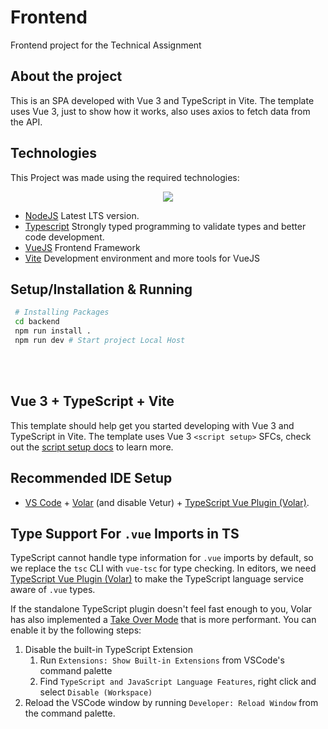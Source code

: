 # Frontend

Frontend project for the Technical Assignment

## About the project

This is an SPA developed with Vue 3 and TypeScript in Vite. The template uses Vue 3, just to show how it works, also uses axios to fetch data from the API.

## Technologies

This Project was made using the required technologies:

<p align="center">
  <a href="https://skillicons.dev">
    <img src="https://skillicons.dev/icons?i=nodejs,typescript,vuejs,Vite" />
  </a>
</p>

- [NodeJS](https://nodejs.org) Latest LTS version.
- [Typescript](https://www.typescriptlang.org/) Strongly typed programming to validate types and better code development.
- [VueJS](https://vuejs.org/) Frontend Framework
- [Vite](https://vitejs.dev/) Development environment and more tools for VueJS

## Setup/Installation & Running

```bash
 # Installing Packages
 cd backend
 npm run install .
 npm run dev # Start project Local Host
```

<br>
<br>

## Vue 3 + TypeScript + Vite

This template should help get you started developing with Vue 3 and TypeScript in Vite. The template uses Vue 3 `<script setup>` SFCs, check out the [script setup docs](https://v3.vuejs.org/api/sfc-script-setup.html#sfc-script-setup) to learn more.

## Recommended IDE Setup

- [VS Code](https://code.visualstudio.com/) + [Volar](https://marketplace.visualstudio.com/items?itemName=Vue.volar) (and disable Vetur) + [TypeScript Vue Plugin (Volar)](https://marketplace.visualstudio.com/items?itemName=Vue.vscode-typescript-vue-plugin).

## Type Support For `.vue` Imports in TS

TypeScript cannot handle type information for `.vue` imports by default, so we replace the `tsc` CLI with `vue-tsc` for type checking. In editors, we need [TypeScript Vue Plugin (Volar)](https://marketplace.visualstudio.com/items?itemName=Vue.vscode-typescript-vue-plugin) to make the TypeScript language service aware of `.vue` types.

If the standalone TypeScript plugin doesn't feel fast enough to you, Volar has also implemented a [Take Over Mode](https://github.com/johnsoncodehk/volar/discussions/471#discussioncomment-1361669) that is more performant. You can enable it by the following steps:

1. Disable the built-in TypeScript Extension
   1. Run `Extensions: Show Built-in Extensions` from VSCode's command palette
   2. Find `TypeScript and JavaScript Language Features`, right click and select `Disable (Workspace)`
2. Reload the VSCode window by running `Developer: Reload Window` from the command palette.
